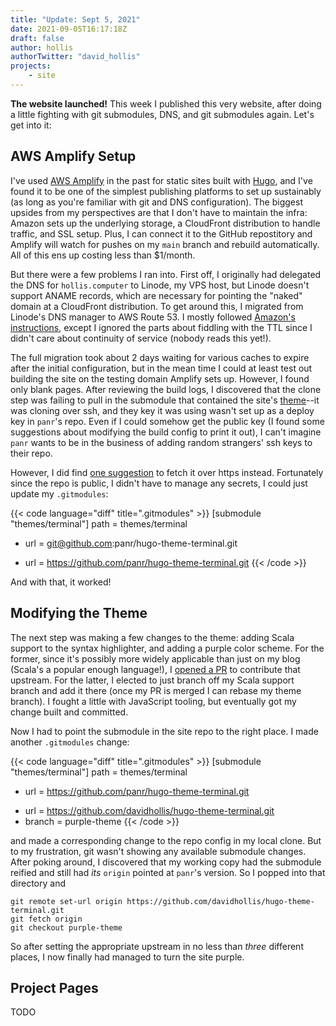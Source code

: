 ```yaml
---
title: "Update: Sept 5, 2021"
date: 2021-09-05T16:17:18Z
draft: false
author: hollis
authorTwitter: "david_hollis"
projects:
    - site
---
```


**The website launched!** This week I published this very website, after doing a little fighting with git submodules, DNS, and git submodules again. Let's get into it:


## AWS Amplify Setup

I've used [AWS Amplify][amplify] in the past for static sites built with [Hugo][hugo], and I've found it to be one of the simplest publishing platforms to set up sustainably (as long as you're familiar with git and DNS configuration). The biggest upsides from my perspectives are that I don't have to maintain the infra: Amazon sets up the underlying storage, a CloudFront distribution to handle traffic, and SSL setup. Plus, I can connect it to the GitHub repostitory and Amplify will watch for pushes on my `main` branch and rebuild automatically. All of this ens up costing less than $1/month.

But there were a few problems I ran into. First off, I originally had delegated the DNS for `hollis.computer` to Linode, my VPS host, but Linode doesn't support ANAME records, which are necessary for pointing the "naked" domain at a CloudFront distribution. To get around this, I migrated from Linode's DNS manager to AWS Route 53. I mostly followed [Amazon's instructions][migrate-route53], except I ignored the parts about fiddling with the TTL since I didn't care about continuity of service (nobody reads this yet!).

The full migration took about 2 days waiting for various caches to expire after the initial configuration, but in the mean time I could at least test out building the site on the testing domain Amplify sets up. However, I found only blank pages. After reviewing the build logs, I discovered that the clone step was failing to pull in the submodule that contained the site's [theme][theme-repo]--it was cloning over ssh, and they key it was using wasn't set up as a deploy key in `panr`'s repo. Even if I could somehow get the public key (I found some suggestions about modifying the build config to print it out), I can't imagine `panr` wants to be in the business of adding random strangers' ssh keys to their repo.

However, I did find [one suggestion][amplify-submodule-fix] to fetch it over https instead. Fortunately since the repo is public, I didn't have to manage any secrets, I could just update my `.gitmodules`:

{{< code language="diff" title=".gitmodules" >}}
[submodule "themes/terminal"]
	path = themes/terminal
-	url = git@github.com:panr/hugo-theme-terminal.git
+	url = https://github.com/panr/hugo-theme-terminal.git
{{< /code >}}

And with that, it worked!


## Modifying the Theme

The next step was making a few changes to the theme: adding Scala support to the syntax highlighter, and adding a purple color scheme. For the former, since it's possibly more widely applicable than just on my blog (Scala's a popular enough language!), I [opened a PR][scala-support-pr] to contribute that upstream. For the latter, I elected to just branch off my Scala support branch and add it there (once my PR is merged I can rebase my theme branch). I fought a little with JavaScript tooling, but eventually got my change built and committed.

Now I had to point the submodule in the site repo to the right place. I made another `.gitmodules` change:

{{< code language="diff" title=".gitmodules" >}}
[submodule "themes/terminal"]
	path = themes/terminal
-	url = https://github.com/panr/hugo-theme-terminal.git
+	url = https://github.com/davidhollis/hugo-theme-terminal.git
+	branch = purple-theme
{{< /code >}}

and made a corresponding change to the repo config in my local clone. But to my frustration, git wasn't showing any available submodule changes. After poking around, I discovered that my working copy had the submodule reified and still had _its_ `origin` pointed at `panr`'s version. So I popped into that directory and

```
git remote set-url origin https://github.com/davidhollis/hugo-theme-terminal.git
git fetch origin
git checkout purple-theme
```

So after setting the appropriate upstream in no less than _three_ different places, I now finally had managed to turn the site purple.


## Project Pages

TODO


[amplify]: https://aws.amazon.com/amplify/
[hugo]: https://gohugo.io/
[migrate-route53]: https://docs.aws.amazon.com/Route53/latest/DeveloperGuide/migrate-dns-domain-in-use.html
[theme-repo]: https://github.com/panr/hugo-theme-terminal
[amplify-submodule-fix]: https://stackoverflow.com/a/57323851
[scala-support-pr]: https://github.com/panr/hugo-theme-terminal/pull/273